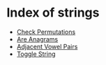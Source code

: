 # Index of strings

* [Check Permutations](check_permutations.py)
* [Are Anagrams](are_anagrams.py)
* [Adjacent Vowel Pairs](adjacent_vowel_pairs.py)
* [Toggle String](toggle_string.py)